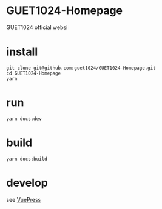 # GUET1024-Homepage
GUET1024 official websi

# install
```
git clone git@github.com:guet1024/GUET1024-Homepage.git
cd GUET1024-Homepage
yarn
```

# run
```
yarn docs:dev
```

# build
```
yarn docs:build
```

# develop
see [VuePress](https://vuepress.vuejs.org/)
